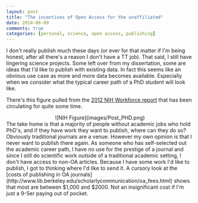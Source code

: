 ```yaml
---
layout: post
title: "The incentives of Open Access for the unaffiliated"
date: 2014-06-09
comments: true
categories: [personal, science, open access, publishing]
---
```


I don't really publish much these days (or ever for that matter if I'm being honest, after all there's a reason I don't have a TT job).  That said, I still have lingering science projects.  Some left over from my dissertation, some are ideas that I'd like to publish with existing data.  In fact this seems like an obvious use case as more and more data becomes available.  Especially when we consider what the typical career path of a PhD student will look like.
<!--more-->
There's this figure pulled from the [2012 NIH Workforce report](http://report.nih.gov/investigators_and_trainees/acd_bwf/) that has been circulating for quite some time.
<center>
![NIH Figure](images/Post_PHD.png)
</center>
The take home is that a majority of people without academic jobs who hold PhD's, and if they have work they want to publish, where can they do so?  Obviously traditional journals are a venue.  However my own opinion is that I never want to publish there again.  As someone who has self-selected out the academic career path, I have no use for the prestige of a journal and since I still do scientific work outside of a traditional academic setting, I don't have access to non-OA articles. Because I have some work I'd like to publish, I got to thinking where I'd like to send it.  A cursory look at the [costs of publishing in OA journals](http://www.lib.berkeley.edu/scholarlycommunication/oa_fees.html) shows that most are between $1,000 and $2000.  Not an insignificant cost if I'm just a 9-5er paying out of pocket.  
